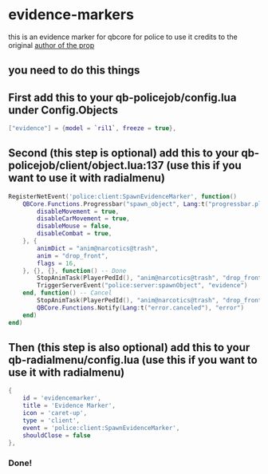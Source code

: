 # evidence-markers
this is an evidence marker for qbcore for police to use it credits to the original [author of the prop](https://www.gta5-mods.com/misc/plastic-evidence-markers)



## you need to do this things


## First add this to your qb-policejob/config.lua under Config.Objects
```lua
["evidence"] = {model = `ril1`, freeze = true},
```


## Second (this step is optional) add this to your qb-policejob/client/object.lua:137 (use this if you want to use it with radialmenu)
```lua
RegisterNetEvent('police:client:SpawnEvidenceMarker', function()
    QBCore.Functions.Progressbar("spawn_object", Lang:t("progressbar.place_object"), 2500, false, true, {
        disableMovement = true,
        disableCarMovement = true,
        disableMouse = false,
        disableCombat = true,
    }, {
        animDict = "anim@narcotics@trash",
        anim = "drop_front",
        flags = 16,
    }, {}, {}, function() -- Done
        StopAnimTask(PlayerPedId(), "anim@narcotics@trash", "drop_front", 1.0)
        TriggerServerEvent("police:server:spawnObject", "evidence")
    end, function() -- Cancel
        StopAnimTask(PlayerPedId(), "anim@narcotics@trash", "drop_front", 1.0)
        QBCore.Functions.Notify(Lang:t("error.canceled"), "error")
    end)
end)
```


## Then (this step is also optional) add this to your qb-radialmenu/config.lua (use this if you want to use it with radialmenu)
```lua
{
    id = 'evidencemarker',
    title = 'Evidence Marker',
    icon = 'caret-up',
    type = 'client',
    event = 'police:client:SpawnEvidenceMarker',
    shouldClose = false
},
```
### Done!
